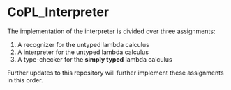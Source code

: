 # CoPL_Interpreter

The implementation of the interpreter is divided over three assignments:

1. A recognizer for the untyped lambda calculus
2. A interpreter for the untyped lambda calculus
3. A type-checker for the **simply typed** lambda calculus

Further updates to this repository will further implement these assignments in this order.
